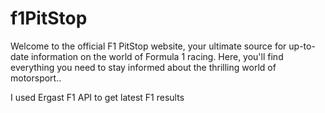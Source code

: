 # f1PitStop
Welcome to the official F1 PitStop website, your ultimate source for up-to-date information on the world of Formula 1 racing. Here, you'll find everything you need to stay informed about the thrilling world of motorsport..

I used Ergast F1 API to get latest F1 results
